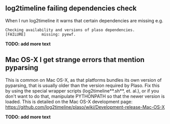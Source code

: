 ## log2timeline failing dependencies check
When I run log2timeline it warns that certain dependencies are missing e.g.
```
Checking availability and versions of plaso dependencies.
[FAILURE]       missing: pyewf.
```

**TODO: add more text**

## Mac OS-X I get strange errors that mention pyparsing
This is common on Mac OS-X, as that platforms bundles its own version of pyparsing, that is usually older than the version required by Plaso. Fix this by using the special wrapper scripts (log2timeline**.sh**, et. al.), or if you don't want to do that, manipulate PYTHONPATH so that the newer version is loaded. This is detailed on the Mac OS-X development page: https://github.com/log2timeline/plaso/wiki/Development-release-Mac-OS-X

**TODO: add more text**